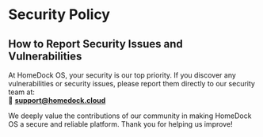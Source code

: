 # Security Policy

## How to Report Security Issues and Vulnerabilities

At HomeDock OS, your security is our top priority. If you discover any vulnerabilities or security issues, please report them directly to our security team at:  
📧 **support@homedock.cloud**

We deeply value the contributions of our community in making HomeDock OS a secure and reliable platform. Thank you for helping us improve!
